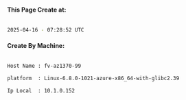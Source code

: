
   
#### This Page Create at:

```bash

2025-04-16 - 07:28:52 UTC

```

#### Create By Machine:

```bash

Host Name : fv-az1370-99

platform  : Linux-6.8.0-1021-azure-x86_64-with-glibc2.39

Ip Local  : 10.1.0.152

```

